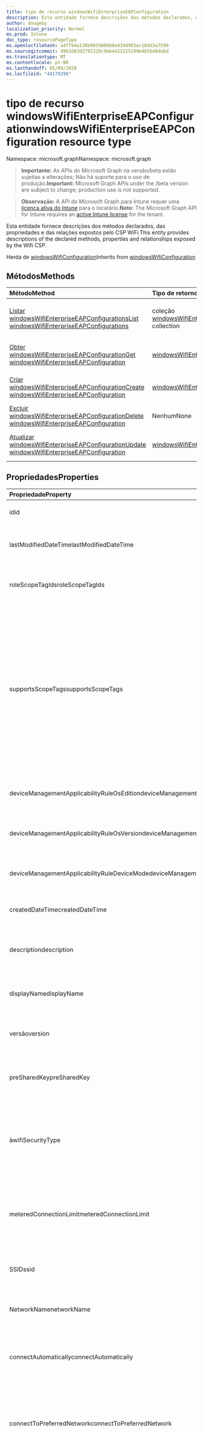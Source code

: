 ```yaml
---
title: tipo de recurso windowsWifiEnterpriseEAPConfiguration
description: Esta entidade fornece descrições dos métodos declarados, das propriedades e das relações expostos pelo CSP WiFi.
author: dougeby
localization_priority: Normal
ms.prod: Intune
doc_type: resourcePageType
ms.openlocfilehash: a4ff94a130b005980668a919d903ec18dd3e7590
ms.sourcegitcommit: d961d83d2792328c9b64421325299e4b56d8dabd
ms.translationtype: MT
ms.contentlocale: pt-BR
ms.lasthandoff: 05/09/2020
ms.locfileid: "44179296"
---
```

# <a name="windowswifienterpriseeapconfiguration-resource-type"></a><span data-ttu-id="c4782-103">tipo de recurso windowsWifiEnterpriseEAPConfiguration</span><span class="sxs-lookup"><span data-stu-id="c4782-103">windowsWifiEnterpriseEAPConfiguration resource type</span></span>

<span data-ttu-id="c4782-104">Namespace: microsoft.graph</span><span class="sxs-lookup"><span data-stu-id="c4782-104">Namespace: microsoft.graph</span></span>

> <span data-ttu-id="c4782-105">**Importante:** As APIs do Microsoft Graph na versão/beta estão sujeitas a alterações; Não há suporte para o uso de produção.</span><span class="sxs-lookup"><span data-stu-id="c4782-105">**Important:** Microsoft Graph APIs under the /beta version are subject to change; production use is not supported.</span></span>

> <span data-ttu-id="c4782-106">**Observação:** A API do Microsoft Graph para Intune requer uma [licença ativa do Intune](https://go.microsoft.com/fwlink/?linkid=839381) para o locatário.</span><span class="sxs-lookup"><span data-stu-id="c4782-106">**Note:** The Microsoft Graph API for Intune requires an [active Intune license](https://go.microsoft.com/fwlink/?linkid=839381) for the tenant.</span></span>

<span data-ttu-id="c4782-107">Esta entidade fornece descrições dos métodos declarados, das propriedades e das relações expostos pelo CSP WiFi.</span><span class="sxs-lookup"><span data-stu-id="c4782-107">This entity provides descriptions of the declared methods, properties and relationships exposed by the Wifi CSP.</span></span>


<span data-ttu-id="c4782-108">Herda de [windowsWifiConfiguration](../resources/intune-deviceconfig-windowswificonfiguration.md)</span><span class="sxs-lookup"><span data-stu-id="c4782-108">Inherits from [windowsWifiConfiguration](../resources/intune-deviceconfig-windowswificonfiguration.md)</span></span>

## <a name="methods"></a><span data-ttu-id="c4782-109">Métodos</span><span class="sxs-lookup"><span data-stu-id="c4782-109">Methods</span></span>
|<span data-ttu-id="c4782-110">Método</span><span class="sxs-lookup"><span data-stu-id="c4782-110">Method</span></span>|<span data-ttu-id="c4782-111">Tipo de retorno</span><span class="sxs-lookup"><span data-stu-id="c4782-111">Return Type</span></span>|<span data-ttu-id="c4782-112">Descrição</span><span class="sxs-lookup"><span data-stu-id="c4782-112">Description</span></span>|
|:---|:---|:---|
|[<span data-ttu-id="c4782-113">Listar windowsWifiEnterpriseEAPConfigurations</span><span class="sxs-lookup"><span data-stu-id="c4782-113">List windowsWifiEnterpriseEAPConfigurations</span></span>](../api/intune-deviceconfig-windowswifienterpriseeapconfiguration-list.md)|<span data-ttu-id="c4782-114">coleção [windowsWifiEnterpriseEAPConfiguration](../resources/intune-deviceconfig-windowswifienterpriseeapconfiguration.md)</span><span class="sxs-lookup"><span data-stu-id="c4782-114">[windowsWifiEnterpriseEAPConfiguration](../resources/intune-deviceconfig-windowswifienterpriseeapconfiguration.md) collection</span></span>|<span data-ttu-id="c4782-115">Listar Propriedades e relações dos objetos [windowsWifiEnterpriseEAPConfiguration](../resources/intune-deviceconfig-windowswifienterpriseeapconfiguration.md) .</span><span class="sxs-lookup"><span data-stu-id="c4782-115">List properties and relationships of the [windowsWifiEnterpriseEAPConfiguration](../resources/intune-deviceconfig-windowswifienterpriseeapconfiguration.md) objects.</span></span>|
|[<span data-ttu-id="c4782-116">Obter windowsWifiEnterpriseEAPConfiguration</span><span class="sxs-lookup"><span data-stu-id="c4782-116">Get windowsWifiEnterpriseEAPConfiguration</span></span>](../api/intune-deviceconfig-windowswifienterpriseeapconfiguration-get.md)|[<span data-ttu-id="c4782-117">windowsWifiEnterpriseEAPConfiguration</span><span class="sxs-lookup"><span data-stu-id="c4782-117">windowsWifiEnterpriseEAPConfiguration</span></span>](../resources/intune-deviceconfig-windowswifienterpriseeapconfiguration.md)|<span data-ttu-id="c4782-118">Leia as propriedades e as relações do objeto [windowsWifiEnterpriseEAPConfiguration](../resources/intune-deviceconfig-windowswifienterpriseeapconfiguration.md) .</span><span class="sxs-lookup"><span data-stu-id="c4782-118">Read properties and relationships of the [windowsWifiEnterpriseEAPConfiguration](../resources/intune-deviceconfig-windowswifienterpriseeapconfiguration.md) object.</span></span>|
|[<span data-ttu-id="c4782-119">Criar windowsWifiEnterpriseEAPConfiguration</span><span class="sxs-lookup"><span data-stu-id="c4782-119">Create windowsWifiEnterpriseEAPConfiguration</span></span>](../api/intune-deviceconfig-windowswifienterpriseeapconfiguration-create.md)|[<span data-ttu-id="c4782-120">windowsWifiEnterpriseEAPConfiguration</span><span class="sxs-lookup"><span data-stu-id="c4782-120">windowsWifiEnterpriseEAPConfiguration</span></span>](../resources/intune-deviceconfig-windowswifienterpriseeapconfiguration.md)|<span data-ttu-id="c4782-121">Criar um novo objeto [windowsWifiEnterpriseEAPConfiguration](../resources/intune-deviceconfig-windowswifienterpriseeapconfiguration.md) .</span><span class="sxs-lookup"><span data-stu-id="c4782-121">Create a new [windowsWifiEnterpriseEAPConfiguration](../resources/intune-deviceconfig-windowswifienterpriseeapconfiguration.md) object.</span></span>|
|[<span data-ttu-id="c4782-122">Excluir windowsWifiEnterpriseEAPConfiguration</span><span class="sxs-lookup"><span data-stu-id="c4782-122">Delete windowsWifiEnterpriseEAPConfiguration</span></span>](../api/intune-deviceconfig-windowswifienterpriseeapconfiguration-delete.md)|<span data-ttu-id="c4782-123">Nenhum</span><span class="sxs-lookup"><span data-stu-id="c4782-123">None</span></span>|<span data-ttu-id="c4782-124">Exclui [windowsWifiEnterpriseEAPConfiguration](../resources/intune-deviceconfig-windowswifienterpriseeapconfiguration.md).</span><span class="sxs-lookup"><span data-stu-id="c4782-124">Deletes a [windowsWifiEnterpriseEAPConfiguration](../resources/intune-deviceconfig-windowswifienterpriseeapconfiguration.md).</span></span>|
|[<span data-ttu-id="c4782-125">Atualizar windowsWifiEnterpriseEAPConfiguration</span><span class="sxs-lookup"><span data-stu-id="c4782-125">Update windowsWifiEnterpriseEAPConfiguration</span></span>](../api/intune-deviceconfig-windowswifienterpriseeapconfiguration-update.md)|[<span data-ttu-id="c4782-126">windowsWifiEnterpriseEAPConfiguration</span><span class="sxs-lookup"><span data-stu-id="c4782-126">windowsWifiEnterpriseEAPConfiguration</span></span>](../resources/intune-deviceconfig-windowswifienterpriseeapconfiguration.md)|<span data-ttu-id="c4782-127">Atualiza as propriedades de um objeto [windowsWifiEnterpriseEAPConfiguration](../resources/intune-deviceconfig-windowswifienterpriseeapconfiguration.md) .</span><span class="sxs-lookup"><span data-stu-id="c4782-127">Update the properties of a [windowsWifiEnterpriseEAPConfiguration](../resources/intune-deviceconfig-windowswifienterpriseeapconfiguration.md) object.</span></span>|

## <a name="properties"></a><span data-ttu-id="c4782-128">Propriedades</span><span class="sxs-lookup"><span data-stu-id="c4782-128">Properties</span></span>
|<span data-ttu-id="c4782-129">Propriedade</span><span class="sxs-lookup"><span data-stu-id="c4782-129">Property</span></span>|<span data-ttu-id="c4782-130">Tipo</span><span class="sxs-lookup"><span data-stu-id="c4782-130">Type</span></span>|<span data-ttu-id="c4782-131">Descrição</span><span class="sxs-lookup"><span data-stu-id="c4782-131">Description</span></span>|
|:---|:---|:---|
|<span data-ttu-id="c4782-132">id</span><span class="sxs-lookup"><span data-stu-id="c4782-132">id</span></span>|<span data-ttu-id="c4782-133">String</span><span class="sxs-lookup"><span data-stu-id="c4782-133">String</span></span>|<span data-ttu-id="c4782-134">Chave da entidade.</span><span class="sxs-lookup"><span data-stu-id="c4782-134">Key of the entity.</span></span> <span data-ttu-id="c4782-135">Herdada de [deviceConfiguration](../resources/intune-shared-deviceconfiguration.md)</span><span class="sxs-lookup"><span data-stu-id="c4782-135">Inherited from [deviceConfiguration](../resources/intune-shared-deviceconfiguration.md)</span></span>|
|<span data-ttu-id="c4782-136">lastModifiedDateTime</span><span class="sxs-lookup"><span data-stu-id="c4782-136">lastModifiedDateTime</span></span>|<span data-ttu-id="c4782-137">DateTimeOffset</span><span class="sxs-lookup"><span data-stu-id="c4782-137">DateTimeOffset</span></span>|<span data-ttu-id="c4782-138">DateTime da última modificação do objeto.</span><span class="sxs-lookup"><span data-stu-id="c4782-138">DateTime the object was last modified.</span></span> <span data-ttu-id="c4782-139">Herdada de [deviceConfiguration](../resources/intune-shared-deviceconfiguration.md)</span><span class="sxs-lookup"><span data-stu-id="c4782-139">Inherited from [deviceConfiguration](../resources/intune-shared-deviceconfiguration.md)</span></span>|
|<span data-ttu-id="c4782-140">roleScopeTagIds</span><span class="sxs-lookup"><span data-stu-id="c4782-140">roleScopeTagIds</span></span>|<span data-ttu-id="c4782-141">Conjunto de cadeias de caracteres</span><span class="sxs-lookup"><span data-stu-id="c4782-141">String collection</span></span>|<span data-ttu-id="c4782-142">Lista de marcas de escopo para esta instância de entidade.</span><span class="sxs-lookup"><span data-stu-id="c4782-142">List of Scope Tags for this Entity instance.</span></span> <span data-ttu-id="c4782-143">Herdada de [deviceConfiguration](../resources/intune-shared-deviceconfiguration.md)</span><span class="sxs-lookup"><span data-stu-id="c4782-143">Inherited from [deviceConfiguration](../resources/intune-shared-deviceconfiguration.md)</span></span>|
|<span data-ttu-id="c4782-144">supportsScopeTags</span><span class="sxs-lookup"><span data-stu-id="c4782-144">supportsScopeTags</span></span>|<span data-ttu-id="c4782-145">Boolean</span><span class="sxs-lookup"><span data-stu-id="c4782-145">Boolean</span></span>|<span data-ttu-id="c4782-146">Indica se a configuração de dispositivo subjacente é ou não compatível com a atribuição de marcas de escopo.</span><span class="sxs-lookup"><span data-stu-id="c4782-146">Indicates whether or not the underlying Device Configuration supports the assignment of scope tags.</span></span> <span data-ttu-id="c4782-147">A atribuição à propriedade ScopeTags não é permitida quando esse valor é false e as entidades não serão visíveis aos usuários com escopo.</span><span class="sxs-lookup"><span data-stu-id="c4782-147">Assigning to the ScopeTags property is not allowed when this value is false and entities will not be visible to scoped users.</span></span> <span data-ttu-id="c4782-148">Isso ocorre para políticas herdadas criadas no Silverlight e pode ser resolvido excluindo e recriando a política no portal do Azure.</span><span class="sxs-lookup"><span data-stu-id="c4782-148">This occurs for Legacy policies created in Silverlight and can be resolved by deleting and recreating the policy in the Azure Portal.</span></span> <span data-ttu-id="c4782-149">Essa propriedade é somente leitura.</span><span class="sxs-lookup"><span data-stu-id="c4782-149">This property is read-only.</span></span> <span data-ttu-id="c4782-150">Herdada de [deviceConfiguration](../resources/intune-shared-deviceconfiguration.md)</span><span class="sxs-lookup"><span data-stu-id="c4782-150">Inherited from [deviceConfiguration](../resources/intune-shared-deviceconfiguration.md)</span></span>|
|<span data-ttu-id="c4782-151">deviceManagementApplicabilityRuleOsEdition</span><span class="sxs-lookup"><span data-stu-id="c4782-151">deviceManagementApplicabilityRuleOsEdition</span></span>|[<span data-ttu-id="c4782-152">deviceManagementApplicabilityRuleOsEdition</span><span class="sxs-lookup"><span data-stu-id="c4782-152">deviceManagementApplicabilityRuleOsEdition</span></span>](../resources/intune-deviceconfig-devicemanagementapplicabilityruleosedition.md)|<span data-ttu-id="c4782-153">A aplicabilidade da edição do sistema operacional para essa política.</span><span class="sxs-lookup"><span data-stu-id="c4782-153">The OS edition applicability for this Policy.</span></span> <span data-ttu-id="c4782-154">Herdada de [deviceConfiguration](../resources/intune-shared-deviceconfiguration.md)</span><span class="sxs-lookup"><span data-stu-id="c4782-154">Inherited from [deviceConfiguration](../resources/intune-shared-deviceconfiguration.md)</span></span>|
|<span data-ttu-id="c4782-155">deviceManagementApplicabilityRuleOsVersion</span><span class="sxs-lookup"><span data-stu-id="c4782-155">deviceManagementApplicabilityRuleOsVersion</span></span>|[<span data-ttu-id="c4782-156">deviceManagementApplicabilityRuleOsVersion</span><span class="sxs-lookup"><span data-stu-id="c4782-156">deviceManagementApplicabilityRuleOsVersion</span></span>](../resources/intune-deviceconfig-devicemanagementapplicabilityruleosversion.md)|<span data-ttu-id="c4782-157">A regra de aplicabilidade da versão do sistema operacional para esta política.</span><span class="sxs-lookup"><span data-stu-id="c4782-157">The OS version applicability rule for this Policy.</span></span> <span data-ttu-id="c4782-158">Herdada de [deviceConfiguration](../resources/intune-shared-deviceconfiguration.md)</span><span class="sxs-lookup"><span data-stu-id="c4782-158">Inherited from [deviceConfiguration](../resources/intune-shared-deviceconfiguration.md)</span></span>|
|<span data-ttu-id="c4782-159">deviceManagementApplicabilityRuleDeviceMode</span><span class="sxs-lookup"><span data-stu-id="c4782-159">deviceManagementApplicabilityRuleDeviceMode</span></span>|[<span data-ttu-id="c4782-160">deviceManagementApplicabilityRuleDeviceMode</span><span class="sxs-lookup"><span data-stu-id="c4782-160">deviceManagementApplicabilityRuleDeviceMode</span></span>](../resources/intune-deviceconfig-devicemanagementapplicabilityruledevicemode.md)|<span data-ttu-id="c4782-161">A regra de aplicabilidade do modo de dispositivo para essa política.</span><span class="sxs-lookup"><span data-stu-id="c4782-161">The device mode applicability rule for this Policy.</span></span> <span data-ttu-id="c4782-162">Herdada de [deviceConfiguration](../resources/intune-shared-deviceconfiguration.md)</span><span class="sxs-lookup"><span data-stu-id="c4782-162">Inherited from [deviceConfiguration](../resources/intune-shared-deviceconfiguration.md)</span></span>|
|<span data-ttu-id="c4782-163">createdDateTime</span><span class="sxs-lookup"><span data-stu-id="c4782-163">createdDateTime</span></span>|<span data-ttu-id="c4782-164">DateTimeOffset</span><span class="sxs-lookup"><span data-stu-id="c4782-164">DateTimeOffset</span></span>|<span data-ttu-id="c4782-165">DateTime em que o objeto foi criado.</span><span class="sxs-lookup"><span data-stu-id="c4782-165">DateTime the object was created.</span></span> <span data-ttu-id="c4782-166">Herdada de [deviceConfiguration](../resources/intune-shared-deviceconfiguration.md)</span><span class="sxs-lookup"><span data-stu-id="c4782-166">Inherited from [deviceConfiguration](../resources/intune-shared-deviceconfiguration.md)</span></span>|
|<span data-ttu-id="c4782-167">description</span><span class="sxs-lookup"><span data-stu-id="c4782-167">description</span></span>|<span data-ttu-id="c4782-168">String</span><span class="sxs-lookup"><span data-stu-id="c4782-168">String</span></span>|<span data-ttu-id="c4782-169">O administrador forneceu a descrição da Configuração do dispositivo.</span><span class="sxs-lookup"><span data-stu-id="c4782-169">Admin provided description of the Device Configuration.</span></span> <span data-ttu-id="c4782-170">Herdada de [deviceConfiguration](../resources/intune-shared-deviceconfiguration.md)</span><span class="sxs-lookup"><span data-stu-id="c4782-170">Inherited from [deviceConfiguration](../resources/intune-shared-deviceconfiguration.md)</span></span>|
|<span data-ttu-id="c4782-171">displayName</span><span class="sxs-lookup"><span data-stu-id="c4782-171">displayName</span></span>|<span data-ttu-id="c4782-172">Cadeia de caracteres</span><span class="sxs-lookup"><span data-stu-id="c4782-172">String</span></span>|<span data-ttu-id="c4782-173">O administrador forneceu o nome da Configuração do dispositivo.</span><span class="sxs-lookup"><span data-stu-id="c4782-173">Admin provided name of the device configuration.</span></span> <span data-ttu-id="c4782-174">Herdada de [deviceConfiguration](../resources/intune-shared-deviceconfiguration.md)</span><span class="sxs-lookup"><span data-stu-id="c4782-174">Inherited from [deviceConfiguration](../resources/intune-shared-deviceconfiguration.md)</span></span>|
|<span data-ttu-id="c4782-175">versão</span><span class="sxs-lookup"><span data-stu-id="c4782-175">version</span></span>|<span data-ttu-id="c4782-176">Int32</span><span class="sxs-lookup"><span data-stu-id="c4782-176">Int32</span></span>|<span data-ttu-id="c4782-177">Versão da configuração do dispositivo.</span><span class="sxs-lookup"><span data-stu-id="c4782-177">Version of the device configuration.</span></span> <span data-ttu-id="c4782-178">Herdada de [deviceConfiguration](../resources/intune-shared-deviceconfiguration.md)</span><span class="sxs-lookup"><span data-stu-id="c4782-178">Inherited from [deviceConfiguration](../resources/intune-shared-deviceconfiguration.md)</span></span>|
|<span data-ttu-id="c4782-179">preSharedKey</span><span class="sxs-lookup"><span data-stu-id="c4782-179">preSharedKey</span></span>|<span data-ttu-id="c4782-180">Cadeia de Caracteres</span><span class="sxs-lookup"><span data-stu-id="c4782-180">String</span></span>|<span data-ttu-id="c4782-181">Esta é a chave pré-compartilhada para a rede Wi-Fi pessoal WPA.</span><span class="sxs-lookup"><span data-stu-id="c4782-181">This is the pre-shared key for WPA Personal Wi-Fi network.</span></span> <span data-ttu-id="c4782-182">Herdado de [windowsWifiConfiguration](../resources/intune-deviceconfig-windowswificonfiguration.md)</span><span class="sxs-lookup"><span data-stu-id="c4782-182">Inherited from [windowsWifiConfiguration](../resources/intune-deviceconfig-windowswificonfiguration.md)</span></span>|
|<span data-ttu-id="c4782-183">à</span><span class="sxs-lookup"><span data-stu-id="c4782-183">wifiSecurityType</span></span>|[<span data-ttu-id="c4782-184">à</span><span class="sxs-lookup"><span data-stu-id="c4782-184">wiFiSecurityType</span></span>](../resources/intune-deviceconfig-wifisecuritytype.md)|<span data-ttu-id="c4782-185">Especifique o tipo de segurança wifi.</span><span class="sxs-lookup"><span data-stu-id="c4782-185">Specify the Wifi Security Type.</span></span> <span data-ttu-id="c4782-186">Herdado de [windowsWifiConfiguration](../resources/intune-deviceconfig-windowswificonfiguration.md).</span><span class="sxs-lookup"><span data-stu-id="c4782-186">Inherited from [windowsWifiConfiguration](../resources/intune-deviceconfig-windowswificonfiguration.md).</span></span> <span data-ttu-id="c4782-187">Os possíveis valores são: `open`, `wpaPersonal`, `wpaEnterprise`, `wep`, `wpa2Personal`, `wpa2Enterprise`.</span><span class="sxs-lookup"><span data-stu-id="c4782-187">Possible values are: `open`, `wpaPersonal`, `wpaEnterprise`, `wep`, `wpa2Personal`, `wpa2Enterprise`.</span></span>|
|<span data-ttu-id="c4782-188">meteredConnectionLimit</span><span class="sxs-lookup"><span data-stu-id="c4782-188">meteredConnectionLimit</span></span>|[<span data-ttu-id="c4782-189">meteredConnectionLimitType</span><span class="sxs-lookup"><span data-stu-id="c4782-189">meteredConnectionLimitType</span></span>](../resources/intune-deviceconfig-meteredconnectionlimittype.md)|<span data-ttu-id="c4782-190">Especifique o tipo de limite de conexão limitada para a conexão WiFi.</span><span class="sxs-lookup"><span data-stu-id="c4782-190">Specify the metered connection limit type for the wifi connection.</span></span> <span data-ttu-id="c4782-191">Herdado de [windowsWifiConfiguration](../resources/intune-deviceconfig-windowswificonfiguration.md).</span><span class="sxs-lookup"><span data-stu-id="c4782-191">Inherited from [windowsWifiConfiguration](../resources/intune-deviceconfig-windowswificonfiguration.md).</span></span> <span data-ttu-id="c4782-192">Os valores possíveis são: `unrestricted`, `fixed`, `variable`.</span><span class="sxs-lookup"><span data-stu-id="c4782-192">Possible values are: `unrestricted`, `fixed`, `variable`.</span></span>|
|<span data-ttu-id="c4782-193">SSID</span><span class="sxs-lookup"><span data-stu-id="c4782-193">ssid</span></span>|<span data-ttu-id="c4782-194">Cadeia de Caracteres</span><span class="sxs-lookup"><span data-stu-id="c4782-194">String</span></span>|<span data-ttu-id="c4782-195">Especifique o SSID da conexão WiFi.</span><span class="sxs-lookup"><span data-stu-id="c4782-195">Specify the SSID of the wifi connection.</span></span> <span data-ttu-id="c4782-196">Herdado de [windowsWifiConfiguration](../resources/intune-deviceconfig-windowswificonfiguration.md)</span><span class="sxs-lookup"><span data-stu-id="c4782-196">Inherited from [windowsWifiConfiguration](../resources/intune-deviceconfig-windowswificonfiguration.md)</span></span>|
|<span data-ttu-id="c4782-197">NetworkName</span><span class="sxs-lookup"><span data-stu-id="c4782-197">networkName</span></span>|<span data-ttu-id="c4782-198">Cadeia de Caracteres</span><span class="sxs-lookup"><span data-stu-id="c4782-198">String</span></span>|<span data-ttu-id="c4782-199">Especifique o nome da configuração de rede.</span><span class="sxs-lookup"><span data-stu-id="c4782-199">Specify the network configuration name.</span></span> <span data-ttu-id="c4782-200">Herdado de [windowsWifiConfiguration](../resources/intune-deviceconfig-windowswificonfiguration.md)</span><span class="sxs-lookup"><span data-stu-id="c4782-200">Inherited from [windowsWifiConfiguration](../resources/intune-deviceconfig-windowswificonfiguration.md)</span></span>|
|<span data-ttu-id="c4782-201">connectAutomatically</span><span class="sxs-lookup"><span data-stu-id="c4782-201">connectAutomatically</span></span>|<span data-ttu-id="c4782-202">Boolean</span><span class="sxs-lookup"><span data-stu-id="c4782-202">Boolean</span></span>|<span data-ttu-id="c4782-203">Especifique se a conexão WiFi deve se conectar automaticamente quando estiver no intervalo.</span><span class="sxs-lookup"><span data-stu-id="c4782-203">Specify whether the wifi connection should connect automatically when in range.</span></span> <span data-ttu-id="c4782-204">Herdado de [windowsWifiConfiguration](../resources/intune-deviceconfig-windowswificonfiguration.md)</span><span class="sxs-lookup"><span data-stu-id="c4782-204">Inherited from [windowsWifiConfiguration](../resources/intune-deviceconfig-windowswificonfiguration.md)</span></span>|
|<span data-ttu-id="c4782-205">connectToPreferredNetwork</span><span class="sxs-lookup"><span data-stu-id="c4782-205">connectToPreferredNetwork</span></span>|<span data-ttu-id="c4782-206">Boolean</span><span class="sxs-lookup"><span data-stu-id="c4782-206">Boolean</span></span>|<span data-ttu-id="c4782-207">Especifique se a conexão WiFi deve se conectar a redes mais preferenciais quando já estiver conectado a ela.</span><span class="sxs-lookup"><span data-stu-id="c4782-207">Specify whether the wifi connection should connect to more preferred networks when already connected to this one.</span></span>  <span data-ttu-id="c4782-208">Requer que ConnectAutomatically seja true.</span><span class="sxs-lookup"><span data-stu-id="c4782-208">Requires ConnectAutomatically to be true.</span></span> <span data-ttu-id="c4782-209">Herdado de [windowsWifiConfiguration](../resources/intune-deviceconfig-windowswificonfiguration.md)</span><span class="sxs-lookup"><span data-stu-id="c4782-209">Inherited from [windowsWifiConfiguration](../resources/intune-deviceconfig-windowswificonfiguration.md)</span></span>|
|<span data-ttu-id="c4782-210">connectWhenNetworkNameIsHidden</span><span class="sxs-lookup"><span data-stu-id="c4782-210">connectWhenNetworkNameIsHidden</span></span>|<span data-ttu-id="c4782-211">Boolean</span><span class="sxs-lookup"><span data-stu-id="c4782-211">Boolean</span></span>|<span data-ttu-id="c4782-212">Especifique se a conexão WiFi deve se conectar automaticamente, mesmo quando o SSID não estiver transmitindo.</span><span class="sxs-lookup"><span data-stu-id="c4782-212">Specify whether the wifi connection should connect automatically even when the SSID is not broadcasting.</span></span> <span data-ttu-id="c4782-213">Herdado de [windowsWifiConfiguration](../resources/intune-deviceconfig-windowswificonfiguration.md)</span><span class="sxs-lookup"><span data-stu-id="c4782-213">Inherited from [windowsWifiConfiguration](../resources/intune-deviceconfig-windowswificonfiguration.md)</span></span>|
|<span data-ttu-id="c4782-214">proxySetting</span><span class="sxs-lookup"><span data-stu-id="c4782-214">proxySetting</span></span>|[<span data-ttu-id="c4782-215">wiFiProxySetting</span><span class="sxs-lookup"><span data-stu-id="c4782-215">wiFiProxySetting</span></span>](../resources/intune-deviceconfig-wifiproxysetting.md)|<span data-ttu-id="c4782-216">Especifique a configuração de proxy para a configuração de Wi-Fi herdada de [windowsWifiConfiguration](../resources/intune-deviceconfig-windowswificonfiguration.md).</span><span class="sxs-lookup"><span data-stu-id="c4782-216">Specify the proxy setting for Wi-Fi configuration Inherited from [windowsWifiConfiguration](../resources/intune-deviceconfig-windowswificonfiguration.md).</span></span> <span data-ttu-id="c4782-217">Os valores possíveis são: `none`, `manual`, `automatic`.</span><span class="sxs-lookup"><span data-stu-id="c4782-217">Possible values are: `none`, `manual`, `automatic`.</span></span>|
|<span data-ttu-id="c4782-218">proxyManualAddress</span><span class="sxs-lookup"><span data-stu-id="c4782-218">proxyManualAddress</span></span>|<span data-ttu-id="c4782-219">Cadeia de Caracteres</span><span class="sxs-lookup"><span data-stu-id="c4782-219">String</span></span>|<span data-ttu-id="c4782-220">Especifique o endereço IP do servidor proxy.</span><span class="sxs-lookup"><span data-stu-id="c4782-220">Specify the IP address for the proxy server.</span></span> <span data-ttu-id="c4782-221">Herdado de [windowsWifiConfiguration](../resources/intune-deviceconfig-windowswificonfiguration.md)</span><span class="sxs-lookup"><span data-stu-id="c4782-221">Inherited from [windowsWifiConfiguration](../resources/intune-deviceconfig-windowswificonfiguration.md)</span></span>|
|<span data-ttu-id="c4782-222">proxyManualPort</span><span class="sxs-lookup"><span data-stu-id="c4782-222">proxyManualPort</span></span>|<span data-ttu-id="c4782-223">Int32</span><span class="sxs-lookup"><span data-stu-id="c4782-223">Int32</span></span>|<span data-ttu-id="c4782-224">Especifique a porta do servidor proxy.</span><span class="sxs-lookup"><span data-stu-id="c4782-224">Specify the port for the proxy server.</span></span> <span data-ttu-id="c4782-225">Herdado de [windowsWifiConfiguration](../resources/intune-deviceconfig-windowswificonfiguration.md)</span><span class="sxs-lookup"><span data-stu-id="c4782-225">Inherited from [windowsWifiConfiguration](../resources/intune-deviceconfig-windowswificonfiguration.md)</span></span>|
|<span data-ttu-id="c4782-226">proxyAutomaticConfigurationUrl</span><span class="sxs-lookup"><span data-stu-id="c4782-226">proxyAutomaticConfigurationUrl</span></span>|<span data-ttu-id="c4782-227">Cadeia de Caracteres</span><span class="sxs-lookup"><span data-stu-id="c4782-227">String</span></span>|<span data-ttu-id="c4782-228">Especifique a URL do script de configuração do servidor proxy.</span><span class="sxs-lookup"><span data-stu-id="c4782-228">Specify the URL for the proxy server configuration script.</span></span> <span data-ttu-id="c4782-229">Herdado de [windowsWifiConfiguration](../resources/intune-deviceconfig-windowswificonfiguration.md)</span><span class="sxs-lookup"><span data-stu-id="c4782-229">Inherited from [windowsWifiConfiguration](../resources/intune-deviceconfig-windowswificonfiguration.md)</span></span>|
|<span data-ttu-id="c4782-230">forceFIPSCompliance</span><span class="sxs-lookup"><span data-stu-id="c4782-230">forceFIPSCompliance</span></span>|<span data-ttu-id="c4782-231">Boolean</span><span class="sxs-lookup"><span data-stu-id="c4782-231">Boolean</span></span>|<span data-ttu-id="c4782-232">Especifique se a conformidade com FIPS deve ser forçada.</span><span class="sxs-lookup"><span data-stu-id="c4782-232">Specify whether to force FIPS compliance.</span></span> <span data-ttu-id="c4782-233">Herdado de [windowsWifiConfiguration](../resources/intune-deviceconfig-windowswificonfiguration.md)</span><span class="sxs-lookup"><span data-stu-id="c4782-233">Inherited from [windowsWifiConfiguration](../resources/intune-deviceconfig-windowswificonfiguration.md)</span></span>|
|<span data-ttu-id="c4782-234">networkSingleSignOn</span><span class="sxs-lookup"><span data-stu-id="c4782-234">networkSingleSignOn</span></span>|[<span data-ttu-id="c4782-235">networkSingleSignOnType</span><span class="sxs-lookup"><span data-stu-id="c4782-235">networkSingleSignOnType</span></span>](../resources/intune-deviceconfig-networksinglesignontype.md)|<span data-ttu-id="c4782-236">Especifique o tipo de logon único na rede.</span><span class="sxs-lookup"><span data-stu-id="c4782-236">Specify the network single sign on type.</span></span> <span data-ttu-id="c4782-237">Os valores possíveis são: `disabled`, `prelogon`, `postlogon`.</span><span class="sxs-lookup"><span data-stu-id="c4782-237">Possible values are: `disabled`, `prelogon`, `postlogon`.</span></span>|
|<span data-ttu-id="c4782-238">maximumAuthenticationTimeoutInSeconds</span><span class="sxs-lookup"><span data-stu-id="c4782-238">maximumAuthenticationTimeoutInSeconds</span></span>|<span data-ttu-id="c4782-239">Int32</span><span class="sxs-lookup"><span data-stu-id="c4782-239">Int32</span></span>|<span data-ttu-id="c4782-240">Especifique o tempo limite máximo de autenticação (em segundos).</span><span class="sxs-lookup"><span data-stu-id="c4782-240">Specify maximum authentication timeout (in seconds).</span></span>  <span data-ttu-id="c4782-241">Intervalo válido: 1-120</span><span class="sxs-lookup"><span data-stu-id="c4782-241">Valid range: 1-120</span></span>|
|<span data-ttu-id="c4782-242">promptForAdditionalAuthenticationCredentials</span><span class="sxs-lookup"><span data-stu-id="c4782-242">promptForAdditionalAuthenticationCredentials</span></span>|<span data-ttu-id="c4782-243">Boolean</span><span class="sxs-lookup"><span data-stu-id="c4782-243">Boolean</span></span>|<span data-ttu-id="c4782-244">Especifique se a conexão WiFi deve solicitar credenciais de autenticação adicionais.</span><span class="sxs-lookup"><span data-stu-id="c4782-244">Specify whether the wifi connection should prompt for additional authentication credentials.</span></span>|
|<span data-ttu-id="c4782-245">enablePairwiseMasterKeyCaching</span><span class="sxs-lookup"><span data-stu-id="c4782-245">enablePairwiseMasterKeyCaching</span></span>|<span data-ttu-id="c4782-246">Boolean</span><span class="sxs-lookup"><span data-stu-id="c4782-246">Boolean</span></span>|<span data-ttu-id="c4782-247">Especifique se a conexão WiFi deve habilitar o cache da chave mestra de par.</span><span class="sxs-lookup"><span data-stu-id="c4782-247">Specify whether the wifi connection should enable pairwise master key caching.</span></span>|
|<span data-ttu-id="c4782-248">maximumPairwiseMasterKeyCacheTimeInMinutes</span><span class="sxs-lookup"><span data-stu-id="c4782-248">maximumPairwiseMasterKeyCacheTimeInMinutes</span></span>|<span data-ttu-id="c4782-249">Int32</span><span class="sxs-lookup"><span data-stu-id="c4782-249">Int32</span></span>|<span data-ttu-id="c4782-250">Especifique o tempo máximo de cache da chave mestra de paridade (em minutos).</span><span class="sxs-lookup"><span data-stu-id="c4782-250">Specify maximum pairwise master key cache time (in minutes).</span></span>  <span data-ttu-id="c4782-251">Intervalo válido: 5-1440</span><span class="sxs-lookup"><span data-stu-id="c4782-251">Valid range: 5-1440</span></span>|
|<span data-ttu-id="c4782-252">maximumNumberOfPairwiseMasterKeysInCache</span><span class="sxs-lookup"><span data-stu-id="c4782-252">maximumNumberOfPairwiseMasterKeysInCache</span></span>|<span data-ttu-id="c4782-253">Int32</span><span class="sxs-lookup"><span data-stu-id="c4782-253">Int32</span></span>|<span data-ttu-id="c4782-254">Especifique o número máximo de chaves de mestre emparelhadas no cache.</span><span class="sxs-lookup"><span data-stu-id="c4782-254">Specify maximum number of pairwise master keys in cache.</span></span>  <span data-ttu-id="c4782-255">Intervalo válido: 1-255</span><span class="sxs-lookup"><span data-stu-id="c4782-255">Valid range: 1-255</span></span>|
|<span data-ttu-id="c4782-256">enablePreAuthentication</span><span class="sxs-lookup"><span data-stu-id="c4782-256">enablePreAuthentication</span></span>|<span data-ttu-id="c4782-257">Boolean</span><span class="sxs-lookup"><span data-stu-id="c4782-257">Boolean</span></span>|<span data-ttu-id="c4782-258">Especifique se a pré-autenticação deve ser habilitada.</span><span class="sxs-lookup"><span data-stu-id="c4782-258">Specify whether pre-authentication should be enabled.</span></span>|
|<span data-ttu-id="c4782-259">maximumPreAuthenticationAttempts</span><span class="sxs-lookup"><span data-stu-id="c4782-259">maximumPreAuthenticationAttempts</span></span>|<span data-ttu-id="c4782-260">Int32</span><span class="sxs-lookup"><span data-stu-id="c4782-260">Int32</span></span>|<span data-ttu-id="c4782-261">Especifique as tentativas máximas de pré-autenticação.</span><span class="sxs-lookup"><span data-stu-id="c4782-261">Specify maximum pre-authentication attempts.</span></span>  <span data-ttu-id="c4782-262">Intervalo válido: 1-16</span><span class="sxs-lookup"><span data-stu-id="c4782-262">Valid range: 1-16</span></span>|
|<span data-ttu-id="c4782-263">eapType</span><span class="sxs-lookup"><span data-stu-id="c4782-263">eapType</span></span>|[<span data-ttu-id="c4782-264">eapType</span><span class="sxs-lookup"><span data-stu-id="c4782-264">eapType</span></span>](../resources/intune-deviceconfig-eaptype.md)|<span data-ttu-id="c4782-265">EAP (protocolo de autenticação extensível).</span><span class="sxs-lookup"><span data-stu-id="c4782-265">Extensible Authentication Protocol (EAP).</span></span> <span data-ttu-id="c4782-266">Indica o tipo de protocolo EAP definido no ponto de extremidade Wi-Fi (roteador).</span><span class="sxs-lookup"><span data-stu-id="c4782-266">Indicates the type of EAP protocol set on the Wi-Fi endpoint (router).</span></span> <span data-ttu-id="c4782-267">Os possíveis valores são: `eapTls`, `leap`, `eapSim`, `eapTtls`, `peap`, `eapFast`.</span><span class="sxs-lookup"><span data-stu-id="c4782-267">Possible values are: `eapTls`, `leap`, `eapSim`, `eapTtls`, `peap`, `eapFast`.</span></span>|
|<span data-ttu-id="c4782-268">trustedServerCertificateNames</span><span class="sxs-lookup"><span data-stu-id="c4782-268">trustedServerCertificateNames</span></span>|<span data-ttu-id="c4782-269">Conjunto de cadeias de caracteres</span><span class="sxs-lookup"><span data-stu-id="c4782-269">String collection</span></span>|<span data-ttu-id="c4782-270">Especificar nomes de certificado de servidor confiável.</span><span class="sxs-lookup"><span data-stu-id="c4782-270">Specify trusted server certificate names.</span></span>|
|<span data-ttu-id="c4782-271">authenticationMethod</span><span class="sxs-lookup"><span data-stu-id="c4782-271">authenticationMethod</span></span>|[<span data-ttu-id="c4782-272">wiFiAuthenticationMethod</span><span class="sxs-lookup"><span data-stu-id="c4782-272">wiFiAuthenticationMethod</span></span>](../resources/intune-deviceconfig-wifiauthenticationmethod.md)|<span data-ttu-id="c4782-273">Especifique o método de autenticação.</span><span class="sxs-lookup"><span data-stu-id="c4782-273">Specify the authentication method.</span></span> <span data-ttu-id="c4782-274">Os valores possíveis são: `certificate`, `usernameAndPassword`, `derivedCredential`.</span><span class="sxs-lookup"><span data-stu-id="c4782-274">Possible values are: `certificate`, `usernameAndPassword`, `derivedCredential`.</span></span>|
|<span data-ttu-id="c4782-275">innerAuthenticationProtocolForEAPTTLS</span><span class="sxs-lookup"><span data-stu-id="c4782-275">innerAuthenticationProtocolForEAPTTLS</span></span>|[<span data-ttu-id="c4782-276">nonEapAuthenticationMethodForEapTtlsType</span><span class="sxs-lookup"><span data-stu-id="c4782-276">nonEapAuthenticationMethodForEapTtlsType</span></span>](../resources/intune-deviceconfig-noneapauthenticationmethodforeapttlstype.md)|<span data-ttu-id="c4782-277">Especificar o protocolo de autenticação interna para EAP TTLS.</span><span class="sxs-lookup"><span data-stu-id="c4782-277">Specify inner authentication protocol for EAP TTLS.</span></span> <span data-ttu-id="c4782-278">Os valores possíveis são: `unencryptedPassword`, `challengeHandshakeAuthenticationProtocol`, `microsoftChap`, `microsoftChapVersionTwo`.</span><span class="sxs-lookup"><span data-stu-id="c4782-278">Possible values are: `unencryptedPassword`, `challengeHandshakeAuthenticationProtocol`, `microsoftChap`, `microsoftChapVersionTwo`.</span></span>|
|<span data-ttu-id="c4782-279">outerIdentityPrivacyTemporaryValue</span><span class="sxs-lookup"><span data-stu-id="c4782-279">outerIdentityPrivacyTemporaryValue</span></span>|<span data-ttu-id="c4782-280">Cadeia de Caracteres</span><span class="sxs-lookup"><span data-stu-id="c4782-280">String</span></span>|<span data-ttu-id="c4782-281">Especifique a cadeia de caracteres para substituir os nomes de texto para privacidade ao usar EAP TTLS ou PEAP.</span><span class="sxs-lookup"><span data-stu-id="c4782-281">Specify the string to replace usernames for privacy when using EAP TTLS or PEAP.</span></span>|

## <a name="relationships"></a><span data-ttu-id="c4782-282">Relacionamentos</span><span class="sxs-lookup"><span data-stu-id="c4782-282">Relationships</span></span>
|<span data-ttu-id="c4782-283">Relação</span><span class="sxs-lookup"><span data-stu-id="c4782-283">Relationship</span></span>|<span data-ttu-id="c4782-284">Tipo</span><span class="sxs-lookup"><span data-stu-id="c4782-284">Type</span></span>|<span data-ttu-id="c4782-285">Descrição</span><span class="sxs-lookup"><span data-stu-id="c4782-285">Description</span></span>|
|:---|:---|:---|
|<span data-ttu-id="c4782-286">groupAssignments</span><span class="sxs-lookup"><span data-stu-id="c4782-286">groupAssignments</span></span>|<span data-ttu-id="c4782-287">coleção [deviceConfigurationGroupAssignment](../resources/intune-deviceconfig-deviceconfigurationgroupassignment.md)</span><span class="sxs-lookup"><span data-stu-id="c4782-287">[deviceConfigurationGroupAssignment](../resources/intune-deviceconfig-deviceconfigurationgroupassignment.md) collection</span></span>|<span data-ttu-id="c4782-288">A lista de atribuições de grupo para o perfil de configuração do dispositivo.</span><span class="sxs-lookup"><span data-stu-id="c4782-288">The list of group assignments for the device configuration profile.</span></span> <span data-ttu-id="c4782-289">Herdada de [deviceConfiguration](../resources/intune-shared-deviceconfiguration.md)</span><span class="sxs-lookup"><span data-stu-id="c4782-289">Inherited from [deviceConfiguration](../resources/intune-shared-deviceconfiguration.md)</span></span>|
|<span data-ttu-id="c4782-290">assignments</span><span class="sxs-lookup"><span data-stu-id="c4782-290">assignments</span></span>|<span data-ttu-id="c4782-291">Coleção [deviceConfigurationAssignment](../resources/intune-deviceconfig-deviceconfigurationassignment.md)</span><span class="sxs-lookup"><span data-stu-id="c4782-291">[deviceConfigurationAssignment](../resources/intune-deviceconfig-deviceconfigurationassignment.md) collection</span></span>|<span data-ttu-id="c4782-292">A lista de atribuições para o perfil de configuração do dispositivo.</span><span class="sxs-lookup"><span data-stu-id="c4782-292">The list of assignments for the device configuration profile.</span></span> <span data-ttu-id="c4782-293">Herdada de [deviceConfiguration](../resources/intune-shared-deviceconfiguration.md)</span><span class="sxs-lookup"><span data-stu-id="c4782-293">Inherited from [deviceConfiguration](../resources/intune-shared-deviceconfiguration.md)</span></span>|
|<span data-ttu-id="c4782-294">deviceStatuses</span><span class="sxs-lookup"><span data-stu-id="c4782-294">deviceStatuses</span></span>|<span data-ttu-id="c4782-295">Coleção [deviceConfigurationDeviceStatus](../resources/intune-deviceconfig-deviceconfigurationdevicestatus.md)</span><span class="sxs-lookup"><span data-stu-id="c4782-295">[deviceConfigurationDeviceStatus](../resources/intune-deviceconfig-deviceconfigurationdevicestatus.md) collection</span></span>|<span data-ttu-id="c4782-296">Status da instalação da configuração de dispositivo por dispositivo.</span><span class="sxs-lookup"><span data-stu-id="c4782-296">Device configuration installation status by device.</span></span> <span data-ttu-id="c4782-297">Herdada de [deviceConfiguration](../resources/intune-shared-deviceconfiguration.md)</span><span class="sxs-lookup"><span data-stu-id="c4782-297">Inherited from [deviceConfiguration](../resources/intune-shared-deviceconfiguration.md)</span></span>|
|<span data-ttu-id="c4782-298">userStatuses</span><span class="sxs-lookup"><span data-stu-id="c4782-298">userStatuses</span></span>|<span data-ttu-id="c4782-299">Coleção [deviceConfigurationUserStatus](../resources/intune-deviceconfig-deviceconfigurationuserstatus.md)</span><span class="sxs-lookup"><span data-stu-id="c4782-299">[deviceConfigurationUserStatus](../resources/intune-deviceconfig-deviceconfigurationuserstatus.md) collection</span></span>|<span data-ttu-id="c4782-300">Status de instalação da configuração do dispositivo por usuário.</span><span class="sxs-lookup"><span data-stu-id="c4782-300">Device configuration installation status by user.</span></span> <span data-ttu-id="c4782-301">Herdada de [deviceConfiguration](../resources/intune-shared-deviceconfiguration.md)</span><span class="sxs-lookup"><span data-stu-id="c4782-301">Inherited from [deviceConfiguration](../resources/intune-shared-deviceconfiguration.md)</span></span>|
|<span data-ttu-id="c4782-302">deviceStatusOverview</span><span class="sxs-lookup"><span data-stu-id="c4782-302">deviceStatusOverview</span></span>|[<span data-ttu-id="c4782-303">deviceConfigurationDeviceOverview</span><span class="sxs-lookup"><span data-stu-id="c4782-303">deviceConfigurationDeviceOverview</span></span>](../resources/intune-deviceconfig-deviceconfigurationdeviceoverview.md)|<span data-ttu-id="c4782-304">Visão geral de status de dispositivos para Configuração de Dispositivo. Herdado de [deviceConfiguration](../resources/intune-shared-deviceconfiguration.md)</span><span class="sxs-lookup"><span data-stu-id="c4782-304">Device Configuration devices status overview Inherited from [deviceConfiguration](../resources/intune-shared-deviceconfiguration.md)</span></span>|
|<span data-ttu-id="c4782-305">userStatusOverview</span><span class="sxs-lookup"><span data-stu-id="c4782-305">userStatusOverview</span></span>|[<span data-ttu-id="c4782-306">deviceConfigurationUserOverview</span><span class="sxs-lookup"><span data-stu-id="c4782-306">deviceConfigurationUserOverview</span></span>](../resources/intune-deviceconfig-deviceconfigurationuseroverview.md)|<span data-ttu-id="c4782-307">Visão geral de status de usuários para Configuração de Dispositivo. Herdado de [deviceConfiguration](../resources/intune-shared-deviceconfiguration.md)</span><span class="sxs-lookup"><span data-stu-id="c4782-307">Device Configuration users status overview Inherited from [deviceConfiguration](../resources/intune-shared-deviceconfiguration.md)</span></span>|
|<span data-ttu-id="c4782-308">deviceSettingStateSummaries</span><span class="sxs-lookup"><span data-stu-id="c4782-308">deviceSettingStateSummaries</span></span>|<span data-ttu-id="c4782-309">Coleção [settingStateDeviceSummary](../resources/intune-deviceconfig-settingstatedevicesummary.md)</span><span class="sxs-lookup"><span data-stu-id="c4782-309">[settingStateDeviceSummary](../resources/intune-deviceconfig-settingstatedevicesummary.md) collection</span></span>|<span data-ttu-id="c4782-310">Visão geral de dispositivos de configuração para Configuração de Dispositivo. Herdado de [deviceConfiguration](../resources/intune-shared-deviceconfiguration.md)</span><span class="sxs-lookup"><span data-stu-id="c4782-310">Device Configuration Setting State Device Summary Inherited from [deviceConfiguration](../resources/intune-shared-deviceconfiguration.md)</span></span>|
|<span data-ttu-id="c4782-311">rootCertificatesForServerValidation</span><span class="sxs-lookup"><span data-stu-id="c4782-311">rootCertificatesForServerValidation</span></span>|<span data-ttu-id="c4782-312">coleção [windows81TrustedRootCertificate](../resources/intune-deviceconfig-windows81trustedrootcertificate.md)</span><span class="sxs-lookup"><span data-stu-id="c4782-312">[windows81TrustedRootCertificate](../resources/intune-deviceconfig-windows81trustedrootcertificate.md) collection</span></span>|<span data-ttu-id="c4782-313">Especifique o certificado raiz para validação do servidor.</span><span class="sxs-lookup"><span data-stu-id="c4782-313">Specify root certificate for server validation.</span></span>|
|<span data-ttu-id="c4782-314">identityCertificateForClientAuthentication</span><span class="sxs-lookup"><span data-stu-id="c4782-314">identityCertificateForClientAuthentication</span></span>|[<span data-ttu-id="c4782-315">windowsCertificateProfileBase</span><span class="sxs-lookup"><span data-stu-id="c4782-315">windowsCertificateProfileBase</span></span>](../resources/intune-deviceconfig-windowscertificateprofilebase.md)|<span data-ttu-id="c4782-316">Especifique o certificado de identidade para autenticação de cliente.</span><span class="sxs-lookup"><span data-stu-id="c4782-316">Specify identity certificate for client authentication.</span></span>|
|<span data-ttu-id="c4782-317">rootCertificateForClientValidation</span><span class="sxs-lookup"><span data-stu-id="c4782-317">rootCertificateForClientValidation</span></span>|[<span data-ttu-id="c4782-318">windows81TrustedRootCertificate</span><span class="sxs-lookup"><span data-stu-id="c4782-318">windows81TrustedRootCertificate</span></span>](../resources/intune-deviceconfig-windows81trustedrootcertificate.md)|<span data-ttu-id="c4782-319">Especifique o certificado raiz para validação do cliente.</span><span class="sxs-lookup"><span data-stu-id="c4782-319">Specify root certificate for client validation.</span></span>|

## <a name="json-representation"></a><span data-ttu-id="c4782-320">Representação JSON</span><span class="sxs-lookup"><span data-stu-id="c4782-320">JSON Representation</span></span>
<span data-ttu-id="c4782-321">Veja a seguir uma representação JSON do recurso.</span><span class="sxs-lookup"><span data-stu-id="c4782-321">Here is a JSON representation of the resource.</span></span>
<!-- {
  "blockType": "resource",
  "keyProperty": "id",
  "@odata.type": "microsoft.graph.windowsWifiEnterpriseEAPConfiguration"
}
-->
``` json
{
  "@odata.type": "#microsoft.graph.windowsWifiEnterpriseEAPConfiguration",
  "id": "String (identifier)",
  "lastModifiedDateTime": "String (timestamp)",
  "roleScopeTagIds": [
    "String"
  ],
  "supportsScopeTags": true,
  "deviceManagementApplicabilityRuleOsEdition": {
    "@odata.type": "microsoft.graph.deviceManagementApplicabilityRuleOsEdition",
    "osEditionTypes": [
      "String"
    ],
    "name": "String",
    "ruleType": "String"
  },
  "deviceManagementApplicabilityRuleOsVersion": {
    "@odata.type": "microsoft.graph.deviceManagementApplicabilityRuleOsVersion",
    "minOSVersion": "String",
    "maxOSVersion": "String",
    "name": "String",
    "ruleType": "String"
  },
  "deviceManagementApplicabilityRuleDeviceMode": {
    "@odata.type": "microsoft.graph.deviceManagementApplicabilityRuleDeviceMode",
    "deviceMode": "String",
    "name": "String",
    "ruleType": "String"
  },
  "createdDateTime": "String (timestamp)",
  "description": "String",
  "displayName": "String",
  "version": 1024,
  "preSharedKey": "String",
  "wifiSecurityType": "String",
  "meteredConnectionLimit": "String",
  "ssid": "String",
  "networkName": "String",
  "connectAutomatically": true,
  "connectToPreferredNetwork": true,
  "connectWhenNetworkNameIsHidden": true,
  "proxySetting": "String",
  "proxyManualAddress": "String",
  "proxyManualPort": 1024,
  "proxyAutomaticConfigurationUrl": "String",
  "forceFIPSCompliance": true,
  "networkSingleSignOn": "String",
  "maximumAuthenticationTimeoutInSeconds": 1024,
  "promptForAdditionalAuthenticationCredentials": true,
  "enablePairwiseMasterKeyCaching": true,
  "maximumPairwiseMasterKeyCacheTimeInMinutes": 1024,
  "maximumNumberOfPairwiseMasterKeysInCache": 1024,
  "enablePreAuthentication": true,
  "maximumPreAuthenticationAttempts": 1024,
  "eapType": "String",
  "trustedServerCertificateNames": [
    "String"
  ],
  "authenticationMethod": "String",
  "innerAuthenticationProtocolForEAPTTLS": "String",
  "outerIdentityPrivacyTemporaryValue": "String"
}
```



